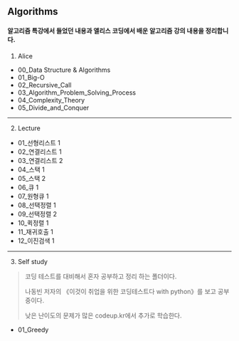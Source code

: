 ## Algorithms

#### 알고리즘 특강에서 들었던 내용과 앨리스 코딩에서 배운 알고리즘 강의 내용을 정리합니다.

1. Alice

- 00_Data Structure & Algorithms
- 01_Big-O
- 02_Recursive_Call
- 03_Algorithm_Problem_Solving_Process
- 04_Complexity_Theory
- 05_Divide_and_Conquer

---

2. Lecture

- 01_선형리스트 1
- 02_연결리스트 1
- 03_연결리스트 2
- 04_스택 1
- 05_스택 2
- 06_큐 1
- 07_원형큐 1
- 08_선택정렬 1
- 09_선택정렬 2
- 10_퀵정렬 1
- 11_재귀호출 1
- 12_이진검색 1

---

3. Self study

> 코딩 테스트를 대비해서 혼자 공부하고 정리 하는 폴더이다.
>
> 나동빈 저자의 《이것이 취업을 위한 코딩테스트다 with python》를 보고 공부 중이다.
>
> 낮은 난이도의 문제가 많은 codeup.kr에서 추가로 학습한다.

-  01_Greedy